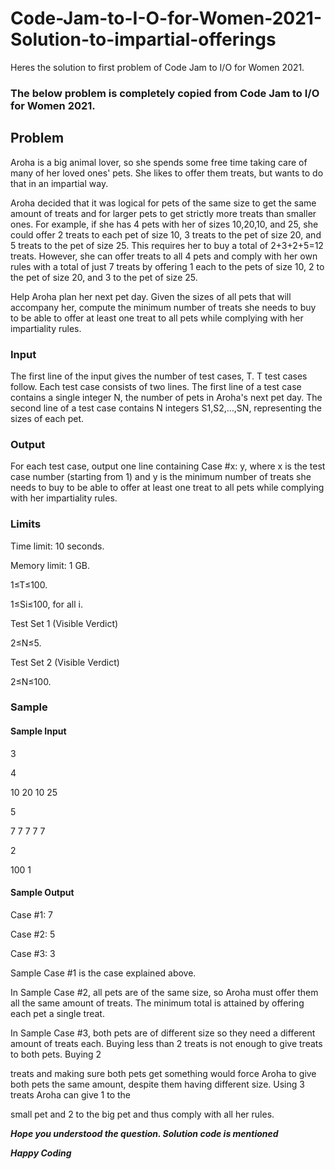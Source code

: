 # Code-Jam-to-I-O-for-Women-2021-Solution-to-impartial-offerings
Heres the solution to first problem of Code Jam to I/O for Women 2021.


### The below problem is completely copied from Code Jam to I/O for Women 2021.

## Problem


Aroha is a big animal lover, so she spends some free time taking care of many of her loved ones' pets. She likes to offer them treats, but wants to do that in an impartial way.

Aroha decided that it was logical for pets of the same size to get the same amount of treats and for larger pets to get strictly more treats than smaller ones. For example, if she has 4 pets with her of sizes 10,20,10, and 25, she could offer 2 treats to each pet of size 10, 3 treats to the pet of size 20, and 5 treats to the pet of size 25. This requires her to buy a total of 2+3+2+5=12 treats. However, she can offer treats to all 4 pets and comply with her own rules with a total of just 7 treats by offering 1 each to the pets of size 10, 2 to the pet of size 20, and 3 to the pet of size 25.


Help Aroha plan her next pet day. Given the sizes of all pets that will accompany her, compute the minimum number of treats she needs to buy to be able to offer at least one treat to all pets while complying with her impartiality rules.

### Input

The first line of the input gives the number of test cases, T. T test cases follow. Each test case consists of two lines. The first line of a test case contains a single integer N, the number of pets in Aroha's next pet day. The second line of a test case contains N integers S1,S2,…,SN, representing the sizes of each pet.

### Output
For each test case, output one line containing Case #x: y, where x is the test case number (starting from 1) and y is the minimum number of treats she needs to buy to be able to offer at least one treat to all pets while complying with her impartiality rules.


### Limits

Time limit: 10 seconds.

Memory limit: 1 GB.

1≤T≤100.

1≤Si≤100, for all i.

Test Set 1 (Visible Verdict)

2≤N≤5.

Test Set 2 (Visible Verdict)


2≤N≤100.

### Sample
#### Sample Input

3

4

10 20 10 25

5

7 7 7 7 7


2

100 1

#### Sample Output


Case #1: 7

Case #2: 5

Case #3: 3

Sample Case #1 is the case explained above.



In Sample Case #2, all pets are of the same size, so Aroha must offer them all the same amount of treats. The minimum total is attained by offering each pet a single treat.



In Sample Case #3, both pets are of different size so they need a different amount of treats each. Buying less than 2 treats is not enough to give treats to both pets. Buying 2 

treats and making sure both pets get something would force Aroha to give both pets the same amount, despite them having different size. Using 3 treats Aroha can give 1 to the 

small pet and 2 to the big pet and thus comply with all her rules.



***Hope you understood the question. Solution code is mentioned***

***Happy Coding***
